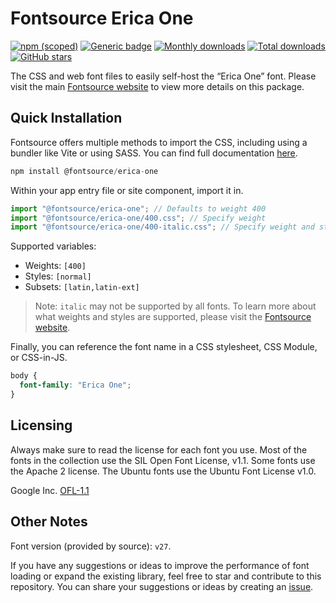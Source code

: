 # Fontsource Erica One

[![npm (scoped)](https://img.shields.io/npm/v/@fontsource/erica-one?color=brightgreen)](https://www.npmjs.com/package/@fontsource/erica-one) [![Generic badge](https://img.shields.io/badge/fontsource-passing-brightgreen)](https://github.com/fontsource/fontsource) [![Monthly downloads](https://badgen.net/npm/dm/@fontsource/erica-one)](https://github.com/fontsource/fontsource) [![Total downloads](https://badgen.net/npm/dt/@fontsource/erica-one)](https://github.com/fontsource/fontsource) [![GitHub stars](https://img.shields.io/github/stars/fontsource/fontsource.svg?style=social&label=Star)](https://github.com/fontsource/fontsource/stargazers)

The CSS and web font files to easily self-host the “Erica One” font. Please visit the main [Fontsource website](https://fontsource.org/fonts/erica-one) to view more details on this package.

## Quick Installation

Fontsource offers multiple methods to import the CSS, including using a bundler like Vite or using SASS. You can find full documentation [here](https://fontsource.org/docs/getting-started/introduction).

```javascript
npm install @fontsource/erica-one
```

Within your app entry file or site component, import it in.

```javascript
import "@fontsource/erica-one"; // Defaults to weight 400
import "@fontsource/erica-one/400.css"; // Specify weight
import "@fontsource/erica-one/400-italic.css"; // Specify weight and style
```

Supported variables:
- Weights: `[400]`
- Styles: `[normal]`
- Subsets: `[latin,latin-ext]`

> Note: `italic` may not be supported by all fonts. To learn more about what weights and styles are supported, please visit the [Fontsource website](https://fontsource.org/fonts/erica-one).

Finally, you can reference the font name in a CSS stylesheet, CSS Module, or CSS-in-JS.

```css
body {
  font-family: "Erica One";
}
```

## Licensing
Always make sure to read the license for each font you use. Most of the fonts in the collection use the SIL Open Font License, v1.1. Some fonts use the Apache 2 license. The Ubuntu fonts use the Ubuntu Font License v1.0.

Google Inc.
[OFL-1.1](http://scripts.sil.org/OFL)

## Other Notes
Font version (provided by source): `v27`.

If you have any suggestions or ideas to improve the performance of font loading or expand the existing library, feel free to star and contribute to this repository. You can share your suggestions or ideas by creating an [issue](https://github.com/fontsource/fontsource/issues).